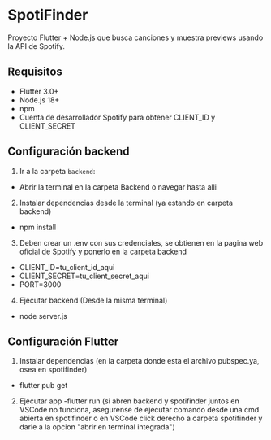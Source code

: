 # SpotiFinder

Proyecto Flutter + Node.js que busca canciones y muestra previews usando la API de Spotify.

## Requisitos

  - Flutter 3.0+  
  - Node.js 18+  
  - npm  
  - Cuenta de desarrollador Spotify para obtener CLIENT_ID y CLIENT_SECRET

## Configuración backend

1. Ir a la carpeta `backend`:

  - Abrir la terminal en la carpeta Backend o navegar hasta alli 

2. Instalar dependencias desde la terminal (ya estando en carpeta backend)
  - npm install

3. Deben crear un .env con sus credenciales, se obtienen en la pagina web oficial de Spotify y ponerlo en la carpeta backend
  - CLIENT_ID=tu_client_id_aqui
  - CLIENT_SECRET=tu_client_secret_aqui
  - PORT=3000

4. Ejecutar backend (Desde la misma terminal)
  - node server.js

## Configuración Flutter

1. Instalar dependencias (en la carpeta donde esta el archivo pubspec.ya, osea en spotifinder)
  - flutter pub get

2. Ejecutar app
-flutter run 
(si abren backend y spotifinder juntos en VSCode no funciona, asegurense de ejecutar comando desde una cmd abierta en spotifinder o en VSCode click derecho a carpeta spotifinder y darle a la opcion "abrir en terminal integrada")
